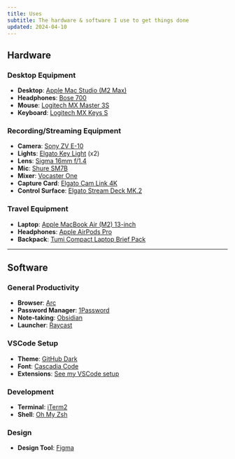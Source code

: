 ```yaml
---
title: Uses
subtitle: The hardware & software I use to get things done
updated: 2024-04-10
---
```


## Hardware

### Desktop Equipment

- **Desktop**: [Apple Mac Studio (M2 Max)](https://www.apple.com/mac-studio/)
- **Headphones**: [Bose 700](https://www.amazon.com/gp/product/B07Q9MJKBV?th=1)
- **Mouse**: [Logitech MX Master 3S](https://www.amazon.com/Logitech-MX-Master-3S-Graphite/dp/B09HM94VDS/)
- **Keyboard**: [Logitech MX Keys S](https://www.amazon.com/dp/B0BKW3LB2B/)

### Recording/Streaming Equipment

- **Camera**: [Sony ZV E-10](https://www.amazon.com/Sony-Alpha-ZV-E10-Interchangeable-Mirrorless/dp/B09BBLH4SG)
- **Lights**: [Elgato Key Light](https://www.amazon.com/Elgato-Key-Light-Professional-app-adjustable/dp/B07L755X9G/) (x2)
- **Lens**: [Sigma 16mm f/1.4](https://www.amazon.com/gp/product/B077BWD2BB/)
- **Mic**: [Shure SM7B](https://www.amazon.com/Shure-SM7B-Cardioid-Dynamic-Microphone/dp/B0002E4Z8M/)
- **Mixer**: [Vocaster One](https://www.amazon.com/Focusrite-Vocaster-One-Podcasting-Lightweight/dp/B09ZGS2B2M)
- **Capture Card**: [Elgato Cam Link 4K](https://www.amazon.com/Elgato-Cam-Link-Broadcast-Recording/dp/B07K3FN5MR/)
- **Control Surface**: [Elgato Stream Deck MK.2](https://www.amazon.com/Elgato-Stream-Deck-MK-2-Controller/dp/B09738CV2G)

### Travel Equipment

- **Laptop**: [Apple MacBook Air (M2) 13-inch](https://www.apple.com/macbook-air/)
- **Headphones**: [Apple AirPods Pro](https://www.apple.com/airpods-pro/)
- **Backpack**: [Tumi Compact Laptop Brief Pack](https://www.tumi.com/p/compact-laptop-brief-pack-01172971041/)

<hr>

## Software

### General Productivity

- **Browser**: [Arc](https://arc.net/)
- **Password Manager**: [1Password](https://1password.com/)
- **Note-taking**: [Obsidian](https://obsidian.md/)
- **Launcher**: [Raycast](https://raycast.com/)

### VSCode Setup

- **Theme**: [GitHub Dark](https://marketplace.visualstudio.com/items?itemName=GitHub.github-vscode-theme)
- **Font**: [Cascadia Code](https://github.com/microsoft/cascadia-code)
- **Extensions**: [See my VSCode setup](https://github.com/huntabyte/vscode-settings)

### Development

- **Terminal**: [iTerm2](https://iterm2.com/)
- **Shell**: [Oh My Zsh](https://ohmyz.sh/)

### Design

- **Design Tool**: [Figma](https://www.figma.com/)
